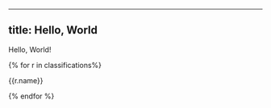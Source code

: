 -----
title: Hello, World
-----

Hello, World!

{% for r in classifications%}
<p>{{r.name}}</p>
{% endfor %}
